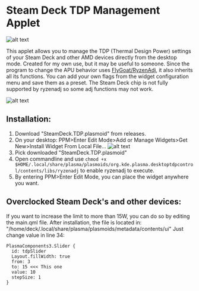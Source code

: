 # Steam Deck TDP Management Applet

![alt text](https://i.imgur.com/pxDZ3mH.png)

This applet allows you to manage the TDP (Thermal Design Power) settings of your Steam Deck and other AMD devices directly from the desktop mode. Created for my own use, but it may be useful to someone.
Since the program to change the APU behavior uses [FlyGoat/RyzenAdj](https://github.com/FlyGoat/RyzenAdj), it also inherits all its functions. You can add your own flags from the widget configuration menu and save them as a preset. The Steam Deck chip is not fully supported by ryzenadj so some adj functions may not work.


![alt text](https://i.imgur.com/JiLI78g.png)

## Installation:

1. Download "SteamDeck.TDP.plasmoid" from releases.
2. On your desktop: PPM>Enter Edit Mode>Add or Manage Widgets>Get New>Install Widget From Local File...
   ![alt text](https://i.imgur.com/FEWM2Hj.png)
4. Pick downloaded "SteamDeck.TDP.plasmoid"
5. Open commandline and use `chmod +x $HOME/.local/share/plasma/plasmoids/org.kde.plasma.desktoptdpcontrol/contents/libs/ryzenadj` to enable ryzenadj to execute.
6. By entering PPM>Enter Edit Mode, you can place the widget anywhere you want.

## Overclocked Steam Deck's and other devices:

If you want to increase the limit to more than 15W, you can do so by editing the main.qml file. After installation, the file is located in:
"/home/deck/.local/share/plasma/plasmoids/metadata/contents/ui" Just change value in line 34:

```
PlasmaComponents3.Slider {
  id: tdpSlider
  Layout.fillWidth: true
  from: 3
  to: 15 <<< This one
  value: 10
  stepSize: 1           
}
```     


